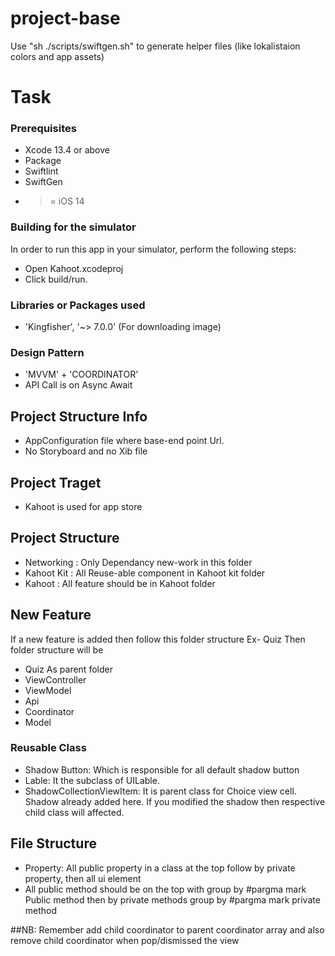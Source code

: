 # project-base

Use "sh ./scripts/swiftgen.sh" to generate helper files (like lokalistaion colors and app assets)

# Task

### Prerequisites
* Xcode 13.4 or above
* Package
* Swiftlint
* SwiftGen
* >= iOS 14

### Building for the simulator
In order to run this app in your simulator, perform the following steps:
* Open Kahoot.xcodeproj
* Click build/run.

### Libraries or Packages used
* 'Kingfisher', '~> 7.0.0' (For downloading image)

### Design Pattern
* 'MVVM' + 'COORDINATOR'
* API Call is on Async Await


## Project Structure Info
* AppConfiguration file where base-end point Url.
* No Storyboard and no Xib file

## Project Traget
* Kahoot is used for app store

## Project Structure
* Networking : Only Dependancy new-work  in this folder
* Kahoot Kit : All Reuse-able component in Kahoot kit folder
* Kahoot : All feature should be in Kahoot folder
  
## New Feature
 If a new feature is added then follow this folder structure
Ex- Quiz
 Then folder structure will be 
 
* Quiz As parent folder 
* ViewController
* ViewModel
* Api
* Coordinator
* Model

### Reusable Class
* Shadow Button: Which is responsible for all default shadow button
* Lable: It the subclass of UILable.
* ShadowCollectionViewItem: It is parent class for Choice view cell. Shadow already added here. 
  If you modified the shadow then respective child class will affected.

## File Structure
* Property: All public property in a class at the top follow by private property, then all ui element
* All public method should be on the top with group by #pargma mark Public method then by private methods group by #pargma mark private method

##NB: Remember add child coordinator to parent coordinator array and also remove child coordinator when pop/dismissed the view

